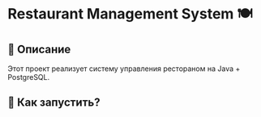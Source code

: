 # Restaurant Management System 🍽️
## 📌 Описание
Этот проект реализует систему управления рестораном на Java + PostgreSQL.
## 📌 Как запустить?

